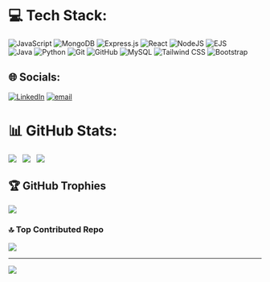 # 💻 Tech Stack:
![JavaScript](https://img.shields.io/badge/javascript-%23323330.svg?style=for-the-badge&logo=javascript&logoColor=%23F7DF1E) ![MongoDB](https://img.shields.io/badge/MongoDB-%234ea94b.svg?style=for-the-badge&logo=mongodb&logoColor=white) ![Express.js](https://img.shields.io/badge/express.js-%23404d59.svg?style=for-the-badge&logo=express&logoColor=%2361DAFB) ![React](https://img.shields.io/badge/react-%2361DAFB.svg?style=for-the-badge&logo=react&logoColor=white)
 ![NodeJS](https://img.shields.io/badge/node.js-6DA55F?style=for-the-badge&logo=node.js&logoColor=white)  ![EJS](https://img.shields.io/badge/ejs-%23B4CA65.svg?style=for-the-badge&logo=ejs&logoColor=black) 
 <br/>![Java](https://img.shields.io/badge/java-%23ED8B00.svg?style=for-the-badge&logo=openjdk&logoColor=white) ![Python](https://img.shields.io/badge/python-%233776AB.svg?style=for-the-badge&logo=python&logoColor=white) ![Git](https://img.shields.io/badge/git-%23F05033.svg?style=for-the-badge&logo=git&logoColor=white) ![GitHub](https://img.shields.io/badge/github-%23121011.svg?style=for-the-badge&logo=github&logoColor=white) ![MySQL](https://img.shields.io/badge/mysql-4479A1.svg?style=for-the-badge&logo=mysql&logoColor=white) ![Tailwind CSS](https://img.shields.io/badge/tailwindcss-%2338B2AC.svg?style=for-the-badge&logo=tailwind-css&logoColor=white) ![Bootstrap](https://img.shields.io/badge/bootstrap-%238511FA.svg?style=for-the-badge&logo=bootstrap&logoColor=white)
 ## 🌐 Socials:
[![LinkedIn](https://img.shields.io/badge/LinkedIn-%230077B5.svg?logo=linkedin&logoColor=white)](https://linkedin.com/in/shifantastic) [![email](https://img.shields.io/badge/Email-D14836?logo=gmail&logoColor=white)](mailto:shifashaikh6192@gmail.com) 


# 📊 GitHub Stats:
![](https://github-readme-stats.vercel.app/api/top-langs/?username=shifantasticc&theme=github_dark_dimmed&hide_border=false&include_all_commits=false&count_private=false&layout=compact) &nbsp; ![](https://nirzak-streak-stats.vercel.app/?user=shifantasticc&theme=github_dark_dimmed&hide_border=false) &nbsp;
![](https://github-readme-stats.vercel.app/api?username=shifantasticc&theme=github_dark_dimmed&hide_border=false&include_all_commits=false&count_private=false)


## 🏆 GitHub Trophies
![](https://github-profile-trophy.vercel.app/?username=shifantasticc&theme=shadow_blue&no-frame=false&no-bg=true&margin-w=4)

### 🔝 Top Contributed Repo
![](https://github-contributor-stats.vercel.app/api?username=shifantasticc&limit=5&theme=shadow_blue&combine_all_yearly_contributions=true)

---
[![](https://visitcount.itsvg.in/api?id=shifantasticc&icon=2&color=1)](https://visitcount.itsvg.in)

<!-- Proudly created with GPRM ( https://gprm.itsvg.in ) -->
